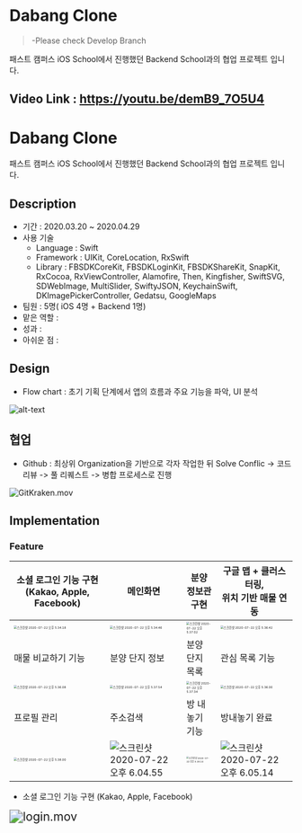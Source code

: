 





# Dabang Clone
>-Please check Develop Branch

패스트 캠퍼스 iOS School에서 진행했던 Backend School과의 협업 프로젝트 입니다.
## Video Link : https://youtu.be/demB9_7O5U4

# Dabang Clone

패스트 캠퍼스 iOS School에서 진행했던 Backend School과의 협업 프로젝트 입니다.



## Description

- 기간 : 2020.03.20 ~ 2020.04.29
- 사용 기술
  - Language : Swift
  - Framework : UIKit, CoreLocation, RxSwift
  - Library : FBSDKCoreKit, FBSDKLoginKit, FBSDKShareKit, SnapKit, RxCocoa, RxViewController, Alamofire, Then, Kingfisher, SwiftSVG, SDWebImage, MultiSlider, SwiftyJSON, KeychainSwift, DKImagePickerController, Gedatsu, GoogleMaps
- 팀원 : 5명( iOS 4명 + Backend 1명)
- 맡은 역할 :
- 성과 :
- 아쉬운 점 :

## Design

- Flow chart : 초기 기획 단계에서 앱의 흐름과 주요 기능을 파악, UI 분석

![alt-text](https://github.com/IMSEONGJUN/iOS-DabangClone-200330/blob/develop/dabang_gif.gif)
## 협업

- Github : 최상위 Organization을 기반으로 각자 작업한 뒤 Solve Conflic -> 코드리뷰 -> 풀 리퀘스트 -> 병합 프로세스로 진행

![GitKraken.mov](https://tva1.sinaimg.cn/large/007S8ZIlgy1ggzuamg4n7g30dw0a41kz.gif)
## Implementation

### Feature

| 소셜 로그인 기능 구현 (Kakao, Apple, Facebook)               | 메인화면                                                     | 분양 정보관 구현                                             | 구글 맵 + 클러스터링,<br /> 위치 기반 매물 연동              |
| ------------------------------------------------------------ | ------------------------------------------------------------ | ------------------------------------------------------------ | ------------------------------------------------------------ |
| <img src="https://tva1.sinaimg.cn/large/007S8ZIlgy1ggzugw3665j30u01k9h81.jpg" alt="스크린샷 2020-07-22 오후 5.34.18" style="zoom:33%;" /> | <img src="https://tva1.sinaimg.cn/large/007S8ZIlgy1ggzug3slv7j30u01k9qv5.jpg" alt="스크린샷 2020-07-22 오후 5.34.46" style="zoom:33%;" /> | <img src="https://tva1.sinaimg.cn/large/007S8ZIlgy1ggzue0buygj30u01k9u0x.jpg" alt="스크린샷 2020-07-22 오후 5.37.02" style="zoom: 33%;" /> | <img src="https://tva1.sinaimg.cn/large/007S8ZIlgy1ggzuerp851j30u01k9hdt.jpg" alt="스크린샷 2020-07-22 오후 5.36.42" style="zoom:33%;" /> |
| 매물 비교하기 기능                                           | 분양 단지 정보                                               | 분양 단지 목록                                               | 관심 목록 기능                                               |
| <img src="https://tva1.sinaimg.cn/large/007S8ZIlgy1ggzuhe65ekj30u01k94qp.jpg" alt="스크린샷 2020-07-22 오후 5.36.08" style="zoom:33%;" /> | <img src="https://tva1.sinaimg.cn/large/007S8ZIlgy1ggzuhxaiozj30u01k9kjl.jpg" alt="스크린샷 2020-07-22 오후 5.37.54" style="zoom:33%;" /> | <img src="https://tva1.sinaimg.cn/large/007S8ZIlgy1ggzuj8ekjvj30u01k9kjl.jpg" alt="스크린샷 2020-07-22 오후 5.37.34" style="zoom:33%;" /> | <img src="https://tva1.sinaimg.cn/large/007S8ZIlgy1ggzuicluxej30u01k9e81.jpg" alt="스크린샷 2020-07-22 오후 5.36.00" style="zoom:33%;" /> |
| 프로필 관리                                                  | 주소검색                                                     | 방 내놓기 기능                                               | 방내놓기 완료                                                |
| <img src="https://tva1.sinaimg.cn/large/007S8ZIlgy1ggzuirhiguj30u01k9kff.jpg" alt="스크린샷 2020-07-22 오후 5.38.00" style="zoom:33%;" /> | ![스크린샷 2020-07-22 오후 6.04.55](https://tva1.sinaimg.cn/large/007S8ZIlgy1ggzv95bs17j30u01k91kx.jpg) | <img src="https://tva1.sinaimg.cn/large/007S8ZIlgy1ggzuleuik4j30u01k9h8w.jpg" alt="스크린샷 2020-07-22 오후 5.38.14" style="zoom:25%;" /> | ![스크린샷 2020-07-22 오후 6.05.14](https://tva1.sinaimg.cn/large/007S8ZIlgy1ggzv8y55j4j30u01k9b29.jpg) |



- 소셜 로그인 기능 구현 (Kakao, Apple, Facebook)
<img src="https://tva1.sinaimg.cn/large/007S8ZIlgy1ggzt8hhpwzg30dw07te08.gif" alt="login.mov" style="zoom:150%;" />





